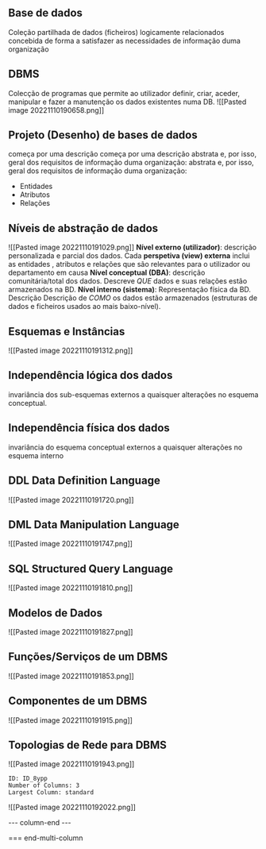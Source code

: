 ## Base de dados 
Coleção partilhada de dados (ficheiros) logicamente relacionados concebida de forma a satisfazer as necessidades de informação duma organização
## DBMS
Colecção de programas que permite ao utilizador definir, criar, aceder, manipular e fazer a manutenção os dados existentes numa DB.
![[Pasted image 20221110190658.png]]

## Projeto (Desenho) de bases de dados
começa por uma descrição começa por uma descrição abstrata e, por isso, geral dos requisitos de informação duma organização: abstrata e, por isso, geral dos requisitos de informação duma organização: 
- Entidades 
- Atributos 
- Relações
## Níveis de abstração de dados

![[Pasted image 20221110191029.png]]
**Nível externo  (utilizador)**: descrição  personalizada e parcial dos dados.
Cada **perspetiva (view) externa** inclui as entidades , atributos e relações que são relevantes  para o utilizador ou departamento em causa
**Nível conceptual (DBA)**: descrição comunitária/total dos dados. Descreve *QUE* dados e suas relações estão armazenados na BD.
**Nível interno (sistema)**: Representação física da BD. Descrição Descrição de *COMO* os dados estão armazenados (estruturas de dados e ficheiros usados ao mais baixo-nível).

## Esquemas e Instâncias
![[Pasted image 20221110191312.png]]

## Independência lógica dos dados
invariância dos sub-esquemas externos a quaisquer alterações no esquema conceptual.
## Independência física dos dados
invariância do esquema conceptual externos a quaisquer alterações no esquema interno

## DDL Data Definition Language
![[Pasted image 20221110191720.png]]

## DML Data Manipulation Language
![[Pasted image 20221110191747.png]]

## SQL Structured Query Language
![[Pasted image 20221110191810.png]]

## Modelos de Dados
![[Pasted image 20221110191827.png]]

## Funções/Serviços de um DBMS 
![[Pasted image 20221110191853.png]]

## Componentes de um DBMS
![[Pasted image 20221110191915.png]]

## Topologias de Rede para DBMS
![[Pasted image 20221110191943.png]]

```start-multi-column
ID: ID_8ypp
Number of Columns: 3
Largest Column: standard
```

![[Pasted image 20221110192022.png]]

--- column-end ---



=== end-multi-column

